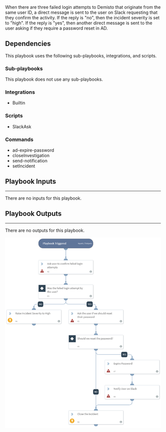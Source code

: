 When there are three failed login attempts to Demisto that originate from the same user ID, a direct message is sent to the user on Slack requesting that they confirm the activity. If the reply is "no", then the incident severity is set to "high". If the reply is "yes", then another direct message is sent to the user asking if they require a password reset in AD.

## Dependencies
This playbook uses the following sub-playbooks, integrations, and scripts.

### Sub-playbooks
This playbook does not use any sub-playbooks.

### Integrations
* Builtin

### Scripts
* SlackAsk

### Commands
* ad-expire-password
* closeInvestigation
* send-notification
* setIncident

## Playbook Inputs
---
There are no inputs for this playbook.

## Playbook Outputs
---
There are no outputs for this playbook.

![FailedLogin_SlackV2](https://github.com/ElazarK/content-docs/blob/master/images/playbooks/Failed_Login_Playbook_Slack_v2.png)

